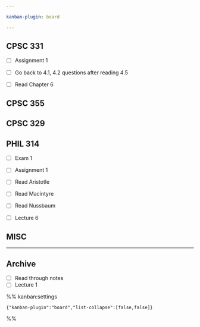 ```yaml
---

kanban-plugin: board

---
```


## CPSC 331

- [ ] Assignment 1
- [ ] Go back to 4.1, 4.2 questions after reading 4.5
- [ ] Read Chapter 6


## CPSC 355



## CPSC 329



## PHIL 314

- [ ] Exam 1
- [ ] Assignment 1
- [ ] Read Aristotle
- [ ] Read Macintyre
- [ ] Read Nussbaum
- [ ] Lecture 6


## MISC



***

## Archive

- [ ] Read through notes
- [ ] Lecture 1

%% kanban:settings
```
{"kanban-plugin":"board","list-collapse":[false,false]}
```
%%
